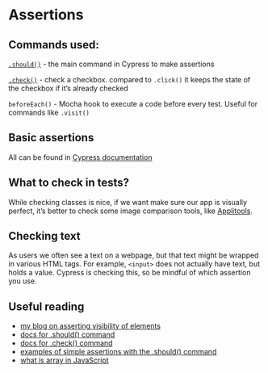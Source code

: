 # Assertions

## Commands used:
[`.should()`](https://docs.cypress.io/api/commands/should.html#Syntax) - the main command in Cypress to make assertions

[`.check()`](https://docs.cypress.io/api/commands/check.html#Syntax) - check a checkbox. compared to `.click()` it keeps the state of the checkbox if it’s already checked

 `beforeEach()` - Mocha hook to execute a code before every test. Useful for commands like `.visit()`

## Basic assertions
All can be found in [Cypress documentation](https://docs.cypress.io/guides/references/assertions.html#Common-Assertions)

## What to check in tests?
While checking classes is nice, if we want make sure our app is visually perfect, it’s better to check some image comparison tools, like [Applitools](https://applitools.com/).

## Checking text
As users we often see a text on a webpage, but that text might be wrapped in various HTML tags. For example, `<input>` does not actually have text, but holds a value. Cypress is checking this, so be mindful of which assertion you use.


## Useful reading
* [my blog on asserting visibility of elements](https://filiphric.com/cypress-basics-check-if-element-exists)
* [docs for .should() command](https://docs.cypress.io/api/commands/should.html)
* [docs for .check() command](https://docs.cypress.io/api/commands/check.html#Syntax)
* [examples of simple assertions with the .should() command](https://docs.cypress.io/guides/references/assertions.html#Common-Assertions)
* [what is array in JavaScript](https://javascript.info/array)